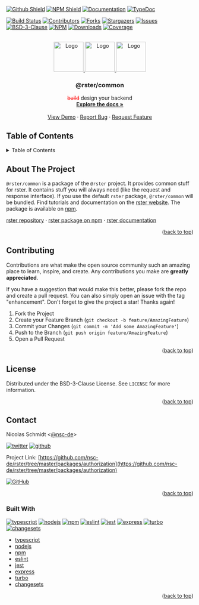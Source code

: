 <a name="readme-top"></a>

[![Github Shield][github-shield]][github-url]
[![NPM Shield][npm-shield]][npm-url]
[![Documentation][documentation-shield]][documentation-url]
[![TypeDoc][typedoc-shield]][typedoc-url]

[![Build Status][build-shield]][build-url]
[![Contributors][contributors-shield]][contributors-url]
[![Forks][forks-shield]][forks-url]
[![Stargazers][stars-shield]][stars-url]
[![Issues][issues-shield]][issues-url]
[![BSD-3-Clause][license-shield]][license-url]
[![NPM][version-shield]][npm-url]
[![Downloads][downloads-shield]][npm-url]
[![Coverage][coverage-shield]][coverage-url]

<!-- PROJECT LOGO -->
<br />
<div align="center">
  <a href="https://github.com/nsc-de/rster">
    <img src="https://raw.githubusercontent.com/nsc-de/rster/master/images/%40rster/logo.png" alt="Logo" height="80" />
  </a>
  <a href="https://github.com/nsc-de/rster">
    <img src="https://raw.githubusercontent.com/nsc-de/rster/master/images/%40rster/slash.png" alt="Logo" height="80" />
    </a>
    <a href="https://github.com/nsc-de/rster/tree/master/packages/common">
    <img src="https://raw.githubusercontent.com/nsc-de/rster/master/images/%40rster/package-common.png" alt="Logo" height="80" />
  </a>

<h3 align="center">@rster/common</h3>

  <p align="center">
    <font color="red"><s>build</s></font> design your backend
    <br />
    <a href="https://nsc-de.github.io/rster/"><strong>Explore the docs »</strong></a>
    <br />
    <br />
    <a href="https://github.com/nsc-de/rster">View Demo</a>
    ·
    <a href="https://github.com/nsc-de/rster/issues">Report Bug</a>
    ·
    <a href="https://github.com/nsc-de/rster/issues">Request Feature</a>
  </p>
</div>

<!-- TABLE OF CONTENTS -->

## Table of Contents

<!-- TABLE OF CONTENTS -->
<details>
  <summary>Table of Contents</summary>
  <ol>
    <li>
      <a href="#about-the-project">About The Project</a>
      <ul>
        <li><a href="#built-with">Built With</a></li>
      </ul>
    </li>
    <li><a href="#contributing">Contributing</a></li>
    <li><a href="#license">License</a></li>
    <li><a href="#contact">Contact</a></li>
  </ol>
</details>

## About The Project

`@rster/common` is a package of the `@rster` project. It provides common stuff for rster. It contains stuff you will always need (like the request and response interface). If you use the default `rster` package, `@rster/common` will be bundled. Find tutorials and documentation on the [rster website](https://nsc-de.github.io/rster/). The package is available on [npm](https://www.npmjs.com/package/@rster/common).

[rster repository](https://github.com/nsc-de/rster)
·
[rster package on npm](https://www.npmjs.com/package/@rster/common)
·
[rster documentation](https://nsc-de.github.io/rster/)

<p align="right">(<a href="#readme-top">back to top</a>)</p>

<!-- CONTRIBUTING -->

## Contributing

Contributions are what make the open source community such an amazing place to learn, inspire, and create. Any contributions you make are **greatly appreciated**.

If you have a suggestion that would make this better, please fork the repo and create a pull request. You can also simply open an issue with the tag "enhancement".
Don't forget to give the project a star! Thanks again!

1. Fork the Project
2. Create your Feature Branch (`git checkout -b feature/AmazingFeature`)
3. Commit your Changes (`git commit -m 'Add some AmazingFeature'`)
4. Push to the Branch (`git push origin feature/AmazingFeature`)
5. Open a Pull Request

<p align="right">(<a href="#readme-top">back to top</a>)</p>

<!-- LICENSE -->

## License

Distributed under the BSD-3-Clause License. See `LICENSE` for more information.

<p align="right">(<a href="#readme-top">back to top</a>)</p>

<!-- CONTACT -->

## Contact

Nicolas Schmidt <[@nsc-de](https://github.com/nsc-de/)>

[![twitter][contact-twitter-shield]][contact-twitter-url] [![github][contact-github-shield]][contact-github-url]

Project Link: [https://github.com/nsc-de/rster/tree/master/packages/authorization](https://github.com/nsc-de/rster/tree/master/packages/authorization)

[![GitHub][github-shield]][github-url]

<p align="right">(<a href="#readme-top">back to top</a>)</p>

### Built With

[![typescript][typescript-shield]][typescript-url]
[![nodejs][nodejs-shield]][nodejs-url]
[![npm][npm-package-manager-shield]][npm-package-manager-url]
[![eslint][eslint-shield]][eslint-url]
[![jest][jest-shield]][jest-url]
[![express][express-shield]][express-url]
[![turbo][turbo-shield]][turbo-url]
[![changesets][changesets-shield]][changesets-url]

- [typescript][typescript-url]
- [nodejs][nodejs-url]
- [npm][npm-package-manager-url]
- [eslint][eslint-url]
- [jest][jest-url]
- [express][express-url]
- [turbo][turbo-url]
- [changesets][changesets-url]

<p align="right">(<a href="#readme-top">back to top</a>)</p>

<!-- link shields -->

[github-shield]: https://img.shields.io/badge/github-grey?style=for-the-badge&logo=github
[github-url]: https://github.com/nsc-de/rster/tree/master/packages/common
[npm-shield]: https://img.shields.io/badge/npm-red?style=for-the-badge&logo=npm
[npm-url]: https://www.npmjs.com/package/%40rster/common
[typedoc-shield]: https://img.shields.io/badge/typedoc-darkblue?style=for-the-badge&logo=typescript
[typedoc-url]: https://nsc-de.github.io/rster/docs/api-reference/common/
[documentation-shield]: https://img.shields.io/badge/documentation-blue.svg?style=for-the-badge&logo=github
[documentation-url]: https://nsc-de.github.io/rster/

<!-- Info Shields -->

[forks-shield]: https://img.shields.io/github/forks/nsc-de/rster.svg?style=for-the-badge
[forks-url]: https://github.com/nsc-de/rster/network/members
[stars-shield]: https://img.shields.io/github/stars/nsc-de/rster.svg?style=for-the-badge
[stars-url]: https://github.com/nsc-de/rster/stargazers
[issues-shield]: https://img.shields.io/github/issues/nsc-de/rster.svg?style=for-the-badge
[issues-url]: https://github.com/nsc-de/rster/issues
[license-shield]: https://img.shields.io/github/license/nsc-de/rster.svg?style=for-the-badge
[license-url]: https://github.com/nsc-de/rster/blob/master/LICENSE.txt
[build-shield]: https://img.shields.io/github/actions/workflow/status/nsc-de/rster/ci.yml?style=for-the-badge
[build-url]: https://github.com/nsc-de/rster/actions/workflows/ci.yml
[contributors-shield]: https://img.shields.io/github/contributors/nsc-de/rster.svg?style=for-the-badge
[contributors-url]: https://github.com/nsc-de/rster/graphs/contributors
[version-shield]: https://img.shields.io/npm/v/@rster/common?style=for-the-badge
[downloads-shield]: https://img.shields.io/npm/dt/@rster/common?style=for-the-badge
[coverage-shield]: https://img.shields.io/codecov/c/github/nsc-de/rster?style=for-the-badge
[coverage-url]: https://codecov.io/gh/nsc-de/rster

<!--Build With-->

[typescript-shield]: https://img.shields.io/badge/TypeScript-007ACC?style=for-the-badge&logo=typescript&logoColor=white
[typescript-url]: https://www.typescriptlang.org/
[npm-package-manager-shield]: https://img.shields.io/badge/npm-red?style=for-the-badge&logo=npm&logoColor=white
[npm-package-manager-url]: https://www.npmjs.com/
[express-shield]: https://img.shields.io/badge/Express.js-404D59?style=for-the-badge
[express-url]: https://expressjs.com/
[jest-shield]: https://img.shields.io/badge/-Jest-C21325?style=for-the-badge&logo=jest&logoColor=white
[jest-url]: https://jestjs.io/
[nodejs-shield]: https://img.shields.io/badge/Node.js-43853D?style=for-the-badge&logo=node.js&logoColor=white
[nodejs-url]: https://nodejs.org/en/
[eslint-shield]: https://img.shields.io/badge/eslint-4B32C3?style=for-the-badge&logo=eslint&logoColor=white
[eslint-url]: https://eslint.org/
[turbo-shield]: https://img.shields.io/badge/turbo-000000?style=for-the-badge&logo=turbo&logoColor=white
[turbo-url]: https://turbo.build/
[changesets-shield]: https://img.shields.io/badge/changesets-1E1E1E?style=for-the-badge&logo=changesets&logoColor=white
[changesets-url]: https://github.com/changesets/changesets

<!-- Contact Shields -->

[contact-twitter-shield]: https://img.shields.io/badge/@nsc_dev-1DA1F2?style=for-the-badge&logo=twitter&logoColor=white
[contact-twitter-url]: https://twitter.com/nsc_dev
[contact-github-shield]: https://img.shields.io/badge/@nsc--de-100000?style=for-the-badge&logo=github&logoColor=white
[contact-github-url]: https://github.com/nsc-de/
